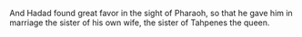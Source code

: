 And Hadad found great favor in the sight of Pharaoh, so that he gave him in marriage the sister of his own wife, the sister of Tahpenes the queen.
